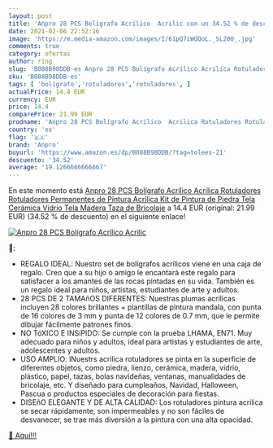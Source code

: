 ```yaml
---
layout: post
title: 'Anpro 28 PCS Bolígrafo Acrílico  Acrilic con un 34.52 % de descuento'
date: 2021-02-06 22:52:16
image: 'https://m.media-amazon.com/images/I/61pQ7iWQQoL._SL200_.jpg'
comments: true
category: ofertas
author: ring
slug: 'B088B98DDB-es Anpro 28 PCS Bolígrafo Acrílico Acrilica Rotuladores...'
sku: 'B088B98DDB-es'
tags: [ 'bolígrafo','rotuladores','rotuladores', ]
actualPrice: 14.4 EUR
currency: EUR
price: 14.4
comparePrice: 21.99 EUR
prodname: 'Anpro 28 PCS Bolígrafo Acrílico  Acrilica Rotuladores Rotuladores Permanentes de Pintura Acrílica Kit de Pintura de Piedra  Tela Cerámica  Vidrio  Tela  Madera  Taza de Bricolaje'
country: 'es'
flag: '🇪🇸'
brand: 'Anpro'
buyurl: 'https://www.amazon.es/dp/B088B98DDB/?tag=tolees-21'
descuento: '34.52'
average: '19.1266666666667'
---
```


En este momento está [Anpro 28 PCS Bolígrafo Acrílico  Acrilica Rotuladores Rotuladores Permanentes de Pintura Acrílica Kit de Pintura de Piedra  Tela Cerámica  Vidrio  Tela  Madera  Taza de Bricolaje](https://www.amazon.es/dp/B088B98DDB/?tag=tolees-21) a 14.4 EUR (original: 21.99 EUR) (34.52 %  de descuento) en el siguiente enlace!

[![Anpro 28 PCS Bolígrafo Acrílico  Acrilic](https://m.media-amazon.com/images/I/61pQ7iWQQoL._SL200_.jpg)](https://www.amazon.es/dp/B088B98DDB/?tag=tolees-21)

🔎:

- REGALO IDEAL: Nuestro set de bolígrafos acrílicos viene en una caja de regalo. Creo que a su hijo o amigo le encantará este regalo para satisfacer a los amantes de las rocas pintadas en su vida. También es un regalo ideal para niños, artistas, estudiantes de arte y adultos.
- 28 PCS DE 2 TAMAñOS DIFERENTES: Nuestras plumas acrílicas incluyen 28 colores brillantes + plantillas de pintura mandala, con punta de 16 colores de 3 mm y punta de 12 colores de 0.7 mm, que le permite dibujar fácilmente patrones finos.
- NO TóXICO E INSíPIDO: Se cumple con la prueba LHAMA, EN71. Muy adecuado para niños y adultos, ideal para artistas y estudiantes de arte, adolescentes y adultos.
- USO AMPLIO: lNuestrs acrilica rotuladores se pinta en la superficie de diferentes objetos, como piedra, lienzo, cerámica, madera, vidrio, plástico, papel, tazas, bolas navideñas, ventanas, manualidades de bricolaje, etc. Y diseñado para cumpleaños, Navidad, Halloween, Pascua o productos especiales de decoración para fiestas.
- DISEñO ELEGANTE Y DE ALTA CALIDAD: Los rotuladores pintura acrilica se secar rápidamente, son impermeables y no son fáciles de desvanecer, se trae más diversión a la pintura con una alta opacidad.

[🛒 Aquí!!!](https://www.amazon.es/dp/B088B98DDB/?tag=tolees-21)

